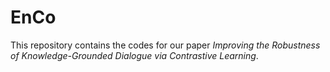 # EnCo

This repository contains the codes for our paper *Improving the Robustness of Knowledge-Grounded Dialogue via Contrastive Learning*.
